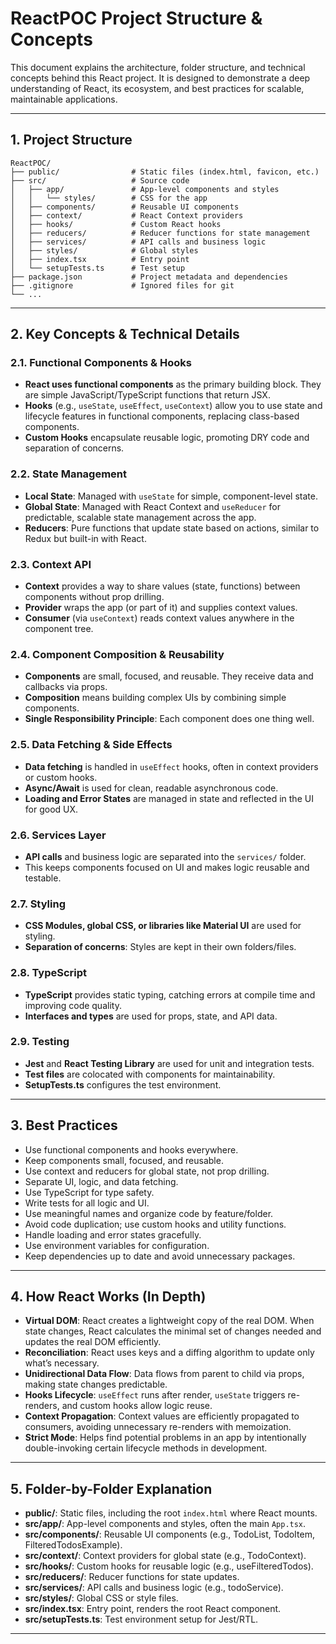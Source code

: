 # ReactPOC Project Structure & Concepts

This document explains the architecture, folder structure, and technical concepts behind this React project. It is designed to demonstrate a deep understanding of React, its ecosystem, and best practices for scalable, maintainable applications.

---

## 1. Project Structure

```
ReactPOC/
├── public/                # Static files (index.html, favicon, etc.)
├── src/                   # Source code
│   ├── app/               # App-level components and styles
│   │   └── styles/        # CSS for the app
│   ├── components/        # Reusable UI components
│   ├── context/           # React Context providers
│   ├── hooks/             # Custom React hooks
│   ├── reducers/          # Reducer functions for state management
│   ├── services/          # API calls and business logic
│   ├── styles/            # Global styles
│   ├── index.tsx          # Entry point
│   └── setupTests.ts      # Test setup
├── package.json           # Project metadata and dependencies
├── .gitignore             # Ignored files for git
└── ...
```

---

## 2. Key Concepts & Technical Details

### 2.1. Functional Components & Hooks
- **React uses functional components** as the primary building block. They are simple JavaScript/TypeScript functions that return JSX.
- **Hooks** (e.g., `useState`, `useEffect`, `useContext`) allow you to use state and lifecycle features in functional components, replacing class-based components.
- **Custom Hooks** encapsulate reusable logic, promoting DRY code and separation of concerns.

### 2.2. State Management
- **Local State**: Managed with `useState` for simple, component-level state.
- **Global State**: Managed with React Context and `useReducer` for predictable, scalable state management across the app.
- **Reducers**: Pure functions that update state based on actions, similar to Redux but built-in with React.

### 2.3. Context API
- **Context** provides a way to share values (state, functions) between components without prop drilling.
- **Provider** wraps the app (or part of it) and supplies context values.
- **Consumer** (via `useContext`) reads context values anywhere in the component tree.

### 2.4. Component Composition & Reusability
- **Components** are small, focused, and reusable. They receive data and callbacks via props.
- **Composition** means building complex UIs by combining simple components.
- **Single Responsibility Principle**: Each component does one thing well.

### 2.5. Data Fetching & Side Effects
- **Data fetching** is handled in `useEffect` hooks, often in context providers or custom hooks.
- **Async/Await** is used for clean, readable asynchronous code.
- **Loading and Error States** are managed in state and reflected in the UI for good UX.

### 2.6. Services Layer
- **API calls** and business logic are separated into the `services/` folder.
- This keeps components focused on UI and makes logic reusable and testable.

### 2.7. Styling
- **CSS Modules, global CSS, or libraries like Material UI** are used for styling.
- **Separation of concerns**: Styles are kept in their own folders/files.

### 2.8. TypeScript
- **TypeScript** provides static typing, catching errors at compile time and improving code quality.
- **Interfaces and types** are used for props, state, and API data.

### 2.9. Testing
- **Jest** and **React Testing Library** are used for unit and integration tests.
- **Test files** are colocated with components for maintainability.
- **SetupTests.ts** configures the test environment.

---

## 3. Best Practices
- Use functional components and hooks everywhere.
- Keep components small, focused, and reusable.
- Use context and reducers for global state, not prop drilling.
- Separate UI, logic, and data fetching.
- Use TypeScript for type safety.
- Write tests for all logic and UI.
- Use meaningful names and organize code by feature/folder.
- Avoid code duplication; use custom hooks and utility functions.
- Handle loading and error states gracefully.
- Use environment variables for configuration.
- Keep dependencies up to date and avoid unnecessary packages.

---

## 4. How React Works (In Depth)
- **Virtual DOM**: React creates a lightweight copy of the real DOM. When state changes, React calculates the minimal set of changes needed and updates the real DOM efficiently.
- **Reconciliation**: React uses keys and a diffing algorithm to update only what’s necessary.
- **Unidirectional Data Flow**: Data flows from parent to child via props, making state changes predictable.
- **Hooks Lifecycle**: `useEffect` runs after render, `useState` triggers re-renders, and custom hooks allow logic reuse.
- **Context Propagation**: Context values are efficiently propagated to consumers, avoiding unnecessary re-renders with memoization.
- **Strict Mode**: Helps find potential problems in an app by intentionally double-invoking certain lifecycle methods in development.

---

## 5. Folder-by-Folder Explanation
- **public/**: Static files, including the root `index.html` where React mounts.
- **src/app/**: App-level components and styles, often the main `App.tsx`.
- **src/components/**: Reusable UI components (e.g., TodoList, TodoItem, FilteredTodosExample).
- **src/context/**: Context providers for global state (e.g., TodoContext).
- **src/hooks/**: Custom hooks for reusable logic (e.g., useFilteredTodos).
- **src/reducers/**: Reducer functions for state updates.
- **src/services/**: API calls and business logic (e.g., todoService).
- **src/styles/**: Global CSS or style files.
- **src/index.tsx**: Entry point, renders the root React component.
- **src/setupTests.ts**: Test environment setup for Jest/RTL.

---